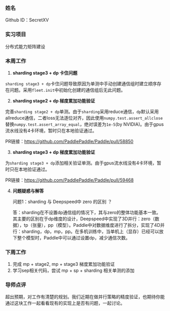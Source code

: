 ### 姓名
Github ID：SecretXV

### 实习项目

分布式能力矩阵建设


### 本周工作

1. **sharding stage3 + dp 卡住问题**

  `sharding stage3 + dp`卡住问题导致原因为单测中手动创建通信组时建立顺序存在问题。采用`fleet.init`中初始化创建的通信组后无此问题。

2. **sharding stage2 + dp 梯度累加功能验证**

  完善`sharding stage2 + dp`单测。由于`sharding`采用reduce通信，`dp`默认采用allreduce通信，二者loss无法逐位对齐，因此使用`numpy.test.assert_allclose`替换`numpy.test.assert_array_equal`，绝对误差为`1e-5`(by NVIDIA)。由于gpus流水线没有4卡环境，暂时只在本地验证通过。

  PR链接：https://github.com/PaddlePaddle/Paddle/pull/58850

3. **sharding stage3 + dp 梯度累加功能验证**

  为`sharding stage3 + dp`添加相关验证单测。由于gpus流水线没有4卡环境，暂时只在本地验证通过。

  PR链接：https://github.com/PaddlePaddle/Paddle/pull/59468


4. **问题疑惑与解答**

	问题1：sharding 与 Deepspeed中 zero 的区别 ？
	
	答：sharding在不设置dp通信组的情况下，其与zero的整体功能基本一致。其主要的区别在于dp维度的设计，Deepspeed中实现了3D并行：zero（数据），tp（张量），pp（模型）。Paddle中对数据维度进行了拆分，实现了4D并行：sharding，dp，mp，pp。在多机训练中，当单机上（显存）已经可以放下整个模型时，Paddle中可以通过设置dp，减少通信次数。


### 下周工作

1. 完成 mp + stage2, mp + stage3 梯度累加功能验证
2. 学习sep相关代码，尝试 mp + sp + sharding 相关单测的添加

### 导师点评
超出预期，对工作有清楚的规划。我们近期在做并行策略的精度验证，也期待你能通过这块工作一起看看现有的实现上是否有问题，一起讨论。
